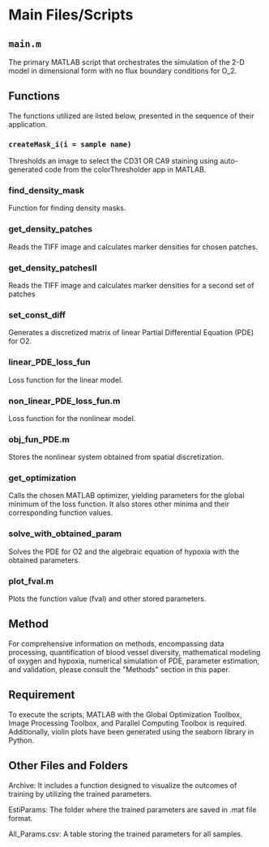 # Main Files/Scripts

## `main.m`
The primary MATLAB script that orchestrates the simulation of the 2-D model in dimensional form with no flux boundary conditions for O_2.

## Functions
The functions utilized are listed below, presented in the sequence of their application.

### `createMask_i(i = sample name)`
Thresholds an image to select the CD31 OR CA9 staining using auto-generated code
from the colorThresholder app in MATLAB.

### find_density_mask
Function for finding density masks.

### get_density_patches
Reads the TIFF image and calculates marker densities for chosen patches.

### get_density_patchesII
Reads the TIFF image and calculates marker densities for a second set of patches

### set_const_diff
Generates a discretized matrix of linear Partial Differential Equation (PDE) for O2.

### linear_PDE_loss_fun
Loss function for the linear model.
### non_linear_PDE_loss_fun.m
Loss function for the nonlinear model.

### obj_fun_PDE.m
Stores the nonlinear system obtained from spatial discretization.
### get_optimization
Calls the chosen MATLAB optimizer, yielding parameters for the global minimum
of the loss function. It also stores other minima and their corresponding function values.

### solve_with_obtained_param
Solves the PDE for O2 and the algebraic equation of hypoxia with the obtained parameters.

### plot_fval.m
Plots the function value (fval) and other stored parameters.

## Method
For comprehensive information on methods, encompassing data processing, quantification of blood vessel diversity, mathematical modeling of oxygen and hypoxia, numerical simulation of PDE, parameter estimation, and validation, please consult the "Methods" section in this paper.


## Requirement
To execute the scripts, MATLAB with the Global Optimization Toolbox, Image Processing Toolbox, and Parallel Computing Toolbox is required. Additionally, violin plots have been generated using the seaborn library in Python.


## Other Files and Folders
Archive: It includes a function designed to visualize the outcomes of training by utilizing the trained parameters.

EstiParams: The folder where the trained parameters are saved in .mat file format.

All_Params.csv: A table storing the trained parameters for all samples.